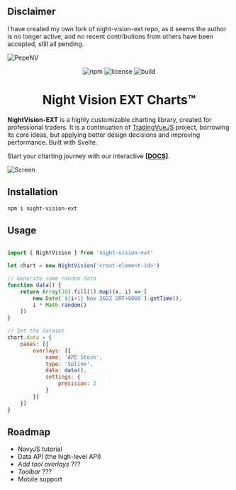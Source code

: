 ## Disclaimer

I have created my own fork of night-vision-ext repo, as it seems the author is no longer active, and no recent contributions from others have been accepted, still all pending.

![PepeNV](https://github.com/calloo/night-vision-ext/blob/main/docs/docs/public/nv-banner.jpeg?raw=true)

<div align="center">

![npm](https://img.shields.io/npm/v/night-vision-ext.svg?color=brightgreen&label=version) ![license](https://img.shields.io/badge/license-MIT-blue.svg) ![build](https://img.shields.io/badge/build-passing-brightgreen.svg)

</div>

# <center> Night Vision EXT Charts™ </center>

**NightVision-EXT** is a highly customizable charting library, created for professional traders. It is a continuation of [TradingVueJS](https://github.com/tvjsx/trading-vue-js) project, borrowing its core ideas, but applying better design decisions and improving performance. Built with Svelte.   

Start your charting journey with our interactive [**[DOCS]**](https://calloo.github.io/night-vision-ext/guide/intro/night-vision-ext-charts.html).

![Screen](https://raw.githubusercontent.com/calloo/night-vision-ext/main/docs/docs/public/screen.png)

## Installation

```sh
npm i night-vision-ext
```

## Usage

```js

import { NightVision } from 'night-vision-ext'

let chart = new NightVision('<root-element-id>')

// Generate some random data
function data() {
    return Array(30).fill(1).map((x, i) => [
        new Date(`${i+1} Nov 2022 GMT+0000`).getTime(),
        i * Math.random()
    ])
}

// Set the dataset
chart.data = {
    panes: [{
        overlays: [{
            name: 'APE Stock',
            type: 'Spline',
            data: data(),
            settings: {
                precision: 2
            }
        }]
    }]
}
```

## Roadmap
- NavyJS tutorial
- Data API (the high-level API)
- *Add tool overlays* ???
- *Toolbar* ??? 
- Mobile support
